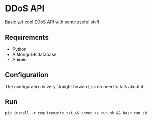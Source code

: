 # DDoS API
Basic yet cool DDoS API with some useful stuff.

## Requirements
- Python
- A MongoDB database
- A brain

## Configuration
The configuration is very straight forward, so no need to talk about it.

## Run
```
pip install -r requirements.txt && chmod +x run.sh && bash run.sh
```
